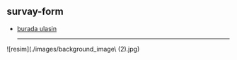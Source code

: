## survay-form


- [burada ulasin](https://cakmakg.github.io/survay-form/)
  <hr>
![resim](./images/background_image\ \(2\).jpg)
